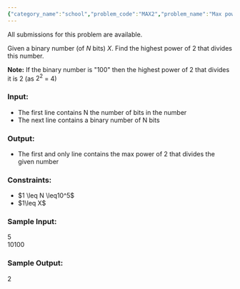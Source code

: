 ```yaml
---
{"category_name":"school","problem_code":"MAX2","problem_name":"Max power","languages_supported":{"0":"C","1":"CPP14","2":"JAVA","3":"PYTH","4":"PYTH 3.6","5":"PYPY","6":"CS2","7":"PAS fpc","8":"PAS gpc","9":"RUBY","10":"PHP","11":"GO","12":"NODEJS","13":"HASK","14":"rust","15":"SCALA","16":"swift","17":"D","18":"PERL","19":"FORT","20":"WSPC","21":"ADA","22":"CAML","23":"ICK","24":"BF","25":"ASM","26":"CLPS","27":"PRLG","28":"ICON","29":"SCM qobi","30":"PIKE","31":"ST","32":"NICE","33":"LUA","34":"BASH","35":"NEM","36":"LISP sbcl","37":"LISP clisp","38":"SCM guile","39":"JS","40":"ERL","41":"TCL","42":"kotlin","43":"PERL6","44":"TEXT","45":"SCM chicken","46":"PYP3","47":"CLOJ","48":"R","49":"COB","50":"FS"},"max_timelimit":1,"source_sizelimit":50000,"problem_author":"kalpitk","problem_tester":null,"date_added":"7-04-2019","tags":{"0":"kalpitk"},"time":{"view_start_date":1555270200,"submit_start_date":1555270200,"visible_start_date":1555270200,"end_date":1735669800},"is_direct_submittable":false,"layout":"problem"}
---
```

<span class="solution-visible-txt">All submissions for this problem are available.</span><p>Given a binary number (of $N$ bits) $X$. Find the highest power of 2 that divides this number.</p>
<strong>Note:</strong> If the binary number is "100" then the highest power of 2 that divides it is 2 (as $2^2$ = 4)<br>

<h3>Input:</h3>
<ul>
<li>The first line contains N the number of bits in the number</li>
<li>The next line contains a binary number of N bits</li>
</ul>

<h3>Output:</h3>
<ul>
<li>The first and only line contains the max power of 2 that divides the given number</li>
</ul>

<h3>Constraints:</h3>
<ul>
<li> $1 \leq N \leq10^5$</li>
<li> $1\leq X$</li>
</ul>
 

<h3>Sample Input:</h3>
5<br>
10100<br>

<h3>Sample Output:</h3>
2

